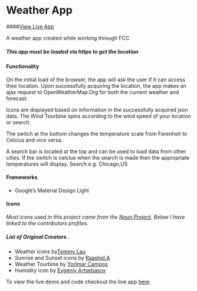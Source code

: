 # Weather App
####[View Live App](https://mirprest.github.io/Weather-App/)

A weather app created while working through FCC

##### This app must be loaded via https to get the location

#### Functionality
On the initial load of the browser, the app will ask the user if it can access their location. Upon successfully acquiring the location, the app makes an ajax request to OpenWeatherMap.Org for both the current weather and forecast.

Icons are displayed based on information in the successfully acquired json data. The Wind Tourbine spins according to the wind speed of your location or search.

The switch at the bottom changes the temperature scale from Farenheit to Celcius and vice versa.

A search bar is located at the top and can be used to load data from other cities. If the switch is celcius when the search is made then the appropriate temperatures will display. Search e.g. Chicago,US

#### Frameworks
* Google’s Material Design Light

#### Icons
*Most icons used in this project came from the [Noun Project](https://thenounproject.com). Below I have linked to the contributors profiles.*

##### List of Original Creators .
* Weather icons by[Tommy Lau](https://thenounproject.com/lch121/)
* Sunrise and Sunset icons by [Raashid.A](https://thenounproject.com/Raashid/)
* Weather Tourbine by [Yorlmar Campos](https://thenounproject.com/Yorlmar%20Campos/)
* Humidity icon by [Evgeniy Artsebasov](https://thenounproject.com/artsebasov/)


To view the live demo and code checkout the live app [here](http://mirprest.github.io/Weather-App/).
